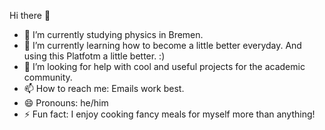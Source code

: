 Hi there 👋
- 🔭 I’m currently studying physics in Bremen.
- 🌱 I’m currently learning how to become a little better everyday. And using this Platfotm a little better. :)
- 🤔 I’m looking for help with cool and useful projects for the academic community.
- 📫 How to reach me: Emails work best.
- 😄 Pronouns: he/him
- ⚡ Fun fact: I enjoy cooking fancy meals for myself more than anything! 

